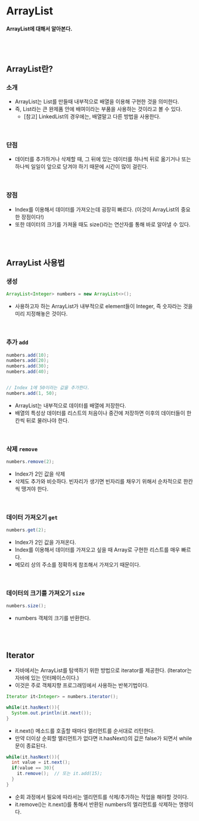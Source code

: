 # ArrayList
#### ArrayList에 대해서 알아본다.


<br>
<br>

## ArrayList란?
### 소개
- ArrayList는 List를 만들때 내부적으로 배열을 이용해 구현한 것을 의미한다.
- 즉, List라는 큰 완제품 안에 배여이라는 부품을 사용하는 것이라고 볼 수 있다.
  - [참고] LinkedList의 경우에는, 배열말고 다른 방법을 사용한다.

<br>

### 단점
- 데이터를 추가하거나 삭제할 때, 그 뒤에 있는 데이터를 하나씩 뒤로 옮기거나 또는 하나씩 일일이 앞으로 당겨야 하기 때문에 시간이 많이 걸린다.

<br>

### 장점
- Index를 이용해서 데이터를 가져오는데 굉장히 빠르다. (이것이 ArrayList의 중요한 장점이다!)
- 또한 데이터의 크기를 가져올 때도 size()라는 연산자를 통해 바로 알아낼 수 있다.

<br>
<br>


## ArrayList 사용법

### 생성
```java
ArrayList<Integer> numbers = new ArrayList<>();
```
- 사용하고자 하는 ArrayList가 내부적으로 element들이 Integer, 즉 숫자라는 것을 미리 지정해놓은 것이다.

<br>

### 추가 `add`
```java
numbers.add(10);
numbers.add(20);
numbers.add(30);
numbers.add(40);


// Index 1에 50이라는 값을 추가한다.
numbers.add(1, 50);
```
- ArrayList는 내부적으로 데이터를 배열에 저장한다.
- 배열의 특성상 데이터를 리스트의 처음이나 중간에 저장하면 이후의 데이터들이 한칸씩 뒤로 물러나야 한다.


<br>

### 삭제 `remove`
```java
numbers.remove(2);
```
- Index가 2인 값을 삭제
- 삭제도 추가와 비슷하다. 빈자리가 생기면 빈자리를 채우기 위해서 순차적으로 한칸씩 땡겨야 한다.

<br>

### 데이터 가져오기 `get`
```java
numbers.get(2);
```
- Index가 2인 값을 가져온다.
- Index를 이용해서 데이터를 가져오고 싶을 때 Array로 구현한 리스트를 매우 빠르다.
- 메모리 상의 주소를 정확하게 참조해서 가져오기 때문이다.

<br>

### 데이터의 크기를 가져오기 `size`
```java
numbers.size();
```
- numbers 객체의 크기를 반환한다.


<br>
<br>


## Iterator
- 자바에서는 ArrayList를 탐색하기 위한 방법으로 iterator를 제공한다.
  (Iterator는 자바에 있는 인터페이스이다.)
- 이것은 주로 객체지향 프로그래밍에서 사용하는 반복기법이다.

```java
Iterator it<Integer> = numbers.iterator();

while(it.hasNext()){
  System.out.println(it.next());
}
```

- it.next() 메소드를 호출할 때마다 엘리먼트를 순서대로 리턴한다.
- 만약 더이상 순회할 엘리먼트가 없다면 it.hasNext()의 값은 false가 되면서 while문이 종료된다.


```java
while(it.hasNext()){
  int value = it.next();
  if(value == 30){
    it.remove();  // 또는 it.add(15);
  }
}
```
- 순회 과정에서 필요에 따라서는 엘리먼트를 삭제/추가하는 작업을 해야할 것이다.
- it.remove()는 it.next()를 통해서 반환된 numbers의 엘리먼트를 삭제하는 명령이다.
